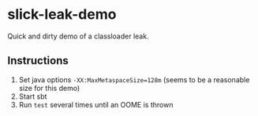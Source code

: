# slick-leak-demo

Quick and dirty demo of a classloader leak.

## Instructions

1. Set java options `-XX:MaxMetaspaceSize=128m` (seems to be a reasonable size for this demo)
2. Start sbt
3. Run `test` several times until an OOME is thrown
